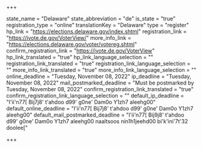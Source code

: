 +++

state_name = "Delaware"
state_abbreviation = "de"
is_state = "true"
registration_type = "online"
translationKey = "Delaware"
type = "register"
hp_link = "https://elections.delaware.gov/index.shtml"
registration_link = "https://ivote.de.gov/VoterView/"
more_info_link = "https://elections.delaware.gov/voter/votereg.shtml"
confirm_registration_link = "https://ivote.de.gov/VoterView"
hp_link_translated = "true"
hp_link_language_selection = ""
registration_link_translated = "true"
registration_link_language_selection = ""
more_info_link_translated = "true"
more_info_link_language_selection = ""
online_deadline = "Tuesday, November 08, 2022"
ip_deadline = "Tuesday, November 08, 2022"
mail_postmarked_deadline = "Must be postmarked by Tuesday, November 08, 2022"
confirm_registration_link_translated = "true"
confirm_registration_link_language_selection = ""
default_ip_deadline = "I'ii'n77[ Bij7j8' t'ahdoo d99' g0ne' Dam0o Y1zh7 aleehg00"
default_online_deadline = "I'ii'n77[ Bij7j8' t'ahdoo d99' g0ne' Dam0o Y1zh7 aleehg00"
default_mail_postmarked_deadline = "I'ii'n77[ Bij9j8' t'ahdoo d99' g0ne' Dam0o Y1zh7 aleehg00 naaltsoos nin1h1jeehd00 bi'k'ini'7t'32 doolee["

+++